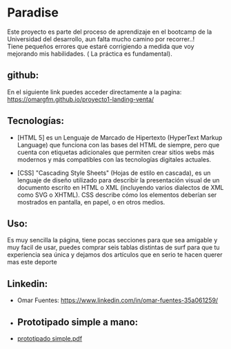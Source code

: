 <h1>Paradise</h1>
Este proyecto es parte del proceso de aprendizaje en el bootcamp de la Universidad del desarrollo, aun falta mucho camino por recorrer..!
<br>
Tiene pequeños errores que estaré corrigiendo a medida que voy mejorando mis habilidades. ( La práctica es fundamental).

## github:
En el siguiente link puedes acceder directamente a la pagina: https://omargfm.github.io/proyecto1-landing-venta/

## Tecnologías:

* [HTML 5] es un Lenguaje de Marcado de Hipertexto (HyperText Markup Language) que funciona con las bases del HTML de siempre, pero que cuenta con etiquetas adicionales que permiten crear sitios webs más modernos y más compatibles con las tecnologías digitales actuales. 

* [CSS] "Cascading Style Sheets" (Hojas de estilo en cascada), es un lenguaje de diseño utilizado para describir la presentación visual de un documento escrito en HTML o XML (incluyendo varios dialectos de XML como SVG o XHTML). CSS describe cómo los elementos deberían ser mostrados en pantalla, en papel, o en otros medios.

## Uso:

Es muy sencilla la página, tiene pocas secciones para que sea amigable y muy facil de usar, puedes comprar seis tablas distintas de surf para que tu experiencia sea única y dejamos dos artículos que en serio te hacen querer mas este deporte


## Linkedin:

* Omar Fuentes: https://www.linkedin.com/in/omar-fuentes-35a061259/

* ## Prototipado simple a mano:

* [prototipado simple.pdf](https://github.com/Omargfm/bootcamp-primerproyecto/files/14076767/prototipado.simple.pdf)